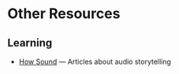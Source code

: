 Other Resources
=======

## Learning

* [How Sound](http://transom.org/topics/howsound/) — Articles about audio storytelling

